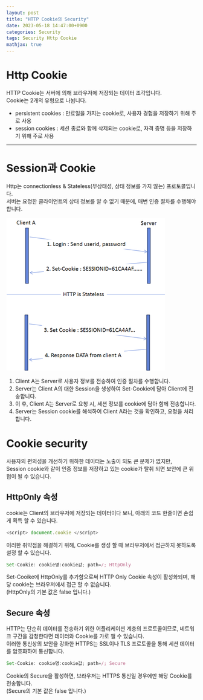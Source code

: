 ```yaml
---
layout: post
title: "HTTP Cookie의 Security"
date: 2023-05-18 14:47:00+0900
categories: Security
tags: Security Http Cookie
mathjax: true
---
```


# Http Cookie

HTTP Cookie는 서버에 의해 브라우저에 저장되는 데이터 조각입니다.  
Cookie는 2개의 유형으로 나뉩니다.

- persistent cookies : 만료일을 가지는 cookie로, 사용자 경험을 저장하기 위해 주로 사용
- session cookies : 세션 종료와 함께 삭제되는 cookie로, 자격 증명 등을 저장하기 위해 주로 사용


---

# Session과 Cookie
Http는 connectionless & Stateless(무상태성, 상태 정보를 가지 않는) 프로토콜입니다.  
서버는 요청한 클라이언트의 상태 정보를 알 수 없기 때문에, 매번 인증 절차를 수행해야 합니다.  

![sessionProcess](/resource/20230518/20230518-image-1.png)
1. Client A는 Server로 사용자 정보를 전송하여 인증 절차를 수행합니다.
2. Server는 Client A의 대한 Session을 생성하여 Set-Cookie에 담아 Client에 전송합니다.
3. 이 후, Client A는 Server로 요청 시, 세션 정보를 cookie에 담아 함께 전송합니다.
4. Server는 Session cookie를 해석하여 Client A라는 것을 확인하고, 요청을 처리합니다.



# Cookie security
사용자의 편의성을 개선하기 위하한 데이터는 노출이 되도 큰 문제가 없지만,  
Session cookie와 같이 인증 정보를 저장하고 있는 cookie가 탈취 되면 보안에 큰 위협이 될 수 있습니다.


## HttpOnly 속성
cookie는 Client의 브라우저에 저장되는 데이터이다 보니, 아래의 코드 한줄이면 손쉽게 획득 할 수 있습니다.
```javascript
<script> document.cookie </script>
```

이러한 취약점을 해결하기 위해, Cookie를 생성 할 때 브라우저에서 접근하지 못하도록 설정 할 수 있습니다.  
```javascript
Set-Cookie: cookie명:cookie값; path=/; HttpOnly
```
Set-Cooike에 HttpOnly를 추가함으로써 HTTP Only Cookie 속성이 활성화되며, 해당 cookie는 브라우저에서 접근 할 수 없습니다.  
(HttpOnly의 기본 값은 false 입니다.)  

## Secure 속성
HTTP는 단순히 데이터를 전송하기 위한 어플리케이션 계층의 프로토콜이므로, 네트워크 구간을 감청한다면 데이터와 Cookie를 가로 챌 수 있습니다.  
이러한 통신상의 보안을 강화한 HTTPS는 SSL이나 TLS 프로토콜을 통해 세션 데이터를 암호화하여 통신합니다.  

```javascript
Set-Cookie: cookie명:cookie값; path=/; Secure
```
Cookie의 Secure을 활성하면, 브라우저는 HTTPS 통신일 경우에만 해당 Cookie를 전송합니다.  
(Secure의 기본 값은 false 입니다.)  